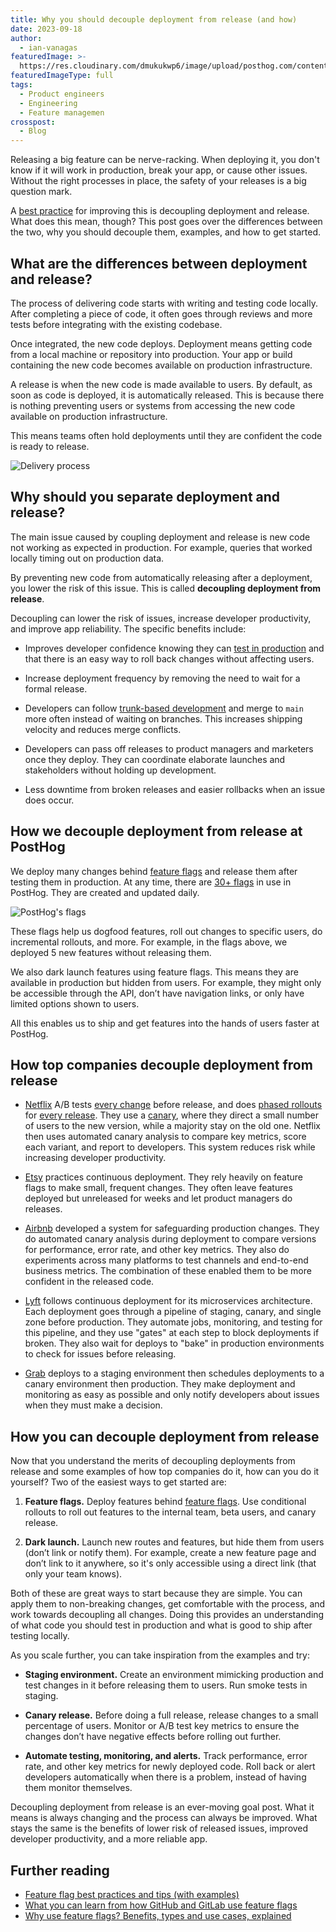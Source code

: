 ```yaml
---
title: Why you should decouple deployment from release (and how)
date: 2023-09-18
author:
  - ian-vanagas
featuredImage: >-
  https://res.cloudinary.com/dmukukwp6/image/upload/posthog.com/contents/images/blog/green-blog-image.jpg
featuredImageType: full
tags:
  - Product engineers
  - Engineering
  - Feature managemen
crosspost:
  - Blog
---
```


Releasing a big feature can be nerve-racking. When deploying it, you don't know if it will work in production, break your app, or cause other issues. Without the right processes in place, the safety of your releases is a big question mark.

A [best practice](/product-engineers/feature-flag-best-practices) for improving this is decoupling deployment and release. What does this mean, though? This post goes over the differences between the two, why you should decouple them, examples, and how to get started.

## What are the differences between deployment and release?

The process of delivering code starts with writing and testing code locally. After completing a piece of code, it often goes through reviews and more tests before integrating with the existing codebase. 

Once integrated, the new code deploys. Deployment means getting code from a local machine or repository into production. Your app or build containing the new code becomes available on production infrastructure.

A release is when the new code is made available to users. By default, as soon as code is deployed, it is automatically released. This is because there is nothing preventing users or systems from accessing the new code available on production infrastructure.

This means teams often hold deployments until they are confident the code is ready to release.

![Delivery process](https://res.cloudinary.com/dmukukwp6/image/upload/v1710055416/posthog.com/contents/images/blog/decouple-deployment-from-release/delivery.png)

## Why should you separate deployment and release?

The main issue caused by coupling deployment and release is new code not working as expected in production. For example, queries that worked locally timing out on production data.

By preventing new code from automatically releasing after a deployment, you lower the risk of this issue. This is called **decoupling deployment from release**.

Decoupling can lower the risk of issues, increase developer productivity, and improve app reliability. The specific benefits include:

- Improves developer confidence knowing they can [test in production](/product-engineers/testing-in-production) and that there is an easy way to roll back changes without affecting users.

- Increase deployment frequency by removing the need to wait for a formal release. 

- Developers can follow [trunk-based development](/product-engineers/trunk-based-development) and merge to `main` more often instead of waiting on branches. This increases shipping velocity and reduces merge conflicts.

- Developers can pass off releases to product managers and marketers once they deploy. They can coordinate elaborate launches and stakeholders without holding up development.

- Less downtime from broken releases and easier rollbacks when an issue does occur.

## How we decouple deployment from release at PostHog

We deploy many changes behind [feature flags](/feature-flags) and release them after testing them in production. At any time, there are [30+ flags](https://github.com/PostHog/posthog/blob/03eb1dcaec3cf5064a1ace4433f2f77d6676b634/frontend/src/lib/constants.tsx#L118C1-L118C1) in use in PostHog. They are created and updated daily.

![PostHog's flags](https://res.cloudinary.com/dmukukwp6/image/upload/v1710055416/posthog.com/contents/images/blog/decouple-deployment-from-release/flags.png)

These flags help us dogfood features, roll out changes to specific users, do incremental rollouts, and more. For example, in the flags above, we deployed 5 new features without releasing them.

We also dark launch features using feature flags. This means they are available in production but hidden from users. For example, they might only be accessible through the API, don’t have navigation links, or only have limited options shown to users.

All this enables us to ship and get features into the hands of users faster at PostHog. 

## How top companies decouple deployment from release

- [Netflix](https://netflixtechblog.com/automated-canary-analysis-at-netflix-with-kayenta-3260bc7acc69) A/B tests [every change](https://netflixtechblog.com/its-all-a-bout-testing-the-netflix-experimentation-platform-4e1ca458c15) before release, and does [phased rollouts](/tutorials/phased-rollout) for [every release](https://netflixtechblog.com/safe-updates-of-client-applications-at-netflix-1d01c71a930c). They use a [canary](/tutorials/canary-release), where they direct a small number of users to the new version, while a majority stay on the old one. Netflix then uses automated canary analysis to compare key metrics, score each variant, and report to developers. This system reduces risk while increasing developer productivity.

- [Etsy](https://www.etsy.com/codeascraft/how-does-etsy-manage-development-and-operations/) practices continuous deployment. They rely heavily on feature flags to make small, frequent changes. They often leave features deployed but unreleased for weeks and let product managers do releases.

- [Airbnb](https://medium.com/airbnb-engineering/how-airbnb-safeguards-changes-in-production-9fc9024f3446) developed a system for safeguarding production changes. They do automated canary analysis during deployment to compare versions for performance, error rate, and other key metrics. They also do experiments across many platforms to test channels and end-to-end business metrics. The combination of these enabled them to be more confident in the released code.

- [Lyft](https://eng.lyft.com/continuous-deployment-at-lyft-9b457314771a) follows continuous deployment for its microservices architecture. Each deployment goes through a pipeline of staging, canary, and single zone before production. They automate jobs, monitoring, and testing for this pipeline, and they use "gates" at each step to block deployments if broken. They also wait for deploys to "bake" in production environments to check for issues before releasing.

- [Grab](https://engineering.grab.com/our-journey-to-continuous-delivery-at-grab) deploys to a staging environment then schedules deployments to a canary environment then production. They make deployment and monitoring as easy as possible and only notify developers about issues when they must make a decision.

## How you can decouple deployment from release

Now that you understand the merits of decoupling deployments from release and some examples of how top companies do it, how can you do it yourself? Two of the easiest ways to get started are:

1. **Feature flags.** Deploy features behind [feature flags](/docs/feature-flags). Use conditional rollouts to roll out features to the internal team, beta users, and canary release.

2. **Dark launch.** Launch new routes and features, but hide them from users (don’t link or notify them). For example, create a new feature page and don’t link to it anywhere, so it's only accessible using a direct link (that only your team knows).

Both of these are great ways to start because they are simple. You can apply them to non-breaking changes, get comfortable with the process, and work towards decoupling all changes. Doing this provides an understanding of what code you should test in production and what is good to ship after testing locally.

As you scale further, you can take inspiration from the examples and try:

- **Staging environment.** Create an environment mimicking production and test changes in it before releasing them to users. Run smoke tests in staging.

- **Canary release.** Before doing a full release, release changes to a small percentage of users. Monitor or A/B test key metrics to ensure the changes don’t have negative effects before rolling out further.

- **Automate testing, monitoring, and alerts.** Track performance, error rate, and other key metrics for newly deployed code. Roll back or alert developers automatically when there is a problem, instead of having them monitor themselves.

Decoupling deployment from release is an ever-moving goal post. What it means is always changing and the process can always be improved. What stays the same is the benefits of lower risk of released issues, improved developer productivity, and a more reliable app. 

## Further reading

- [Feature flag best practices and tips (with examples)](/blog/feature-flag-best-practices)
- [What you can learn from how GitHub and GitLab use feature flags](/blog/github-gitlab-feature-flags)
- [Why use feature flags? Benefits, types and use cases, explained](/blog/feature-flag-benefits-use-cases)
